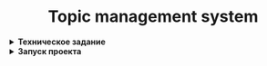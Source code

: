 <h1 align="center">Topic management system</h1>

<details>
 <summary><strong>
  Техническое задание
</strong></summary>

#### ЗАДАНИЕ:

* Разработайте систему управления топиками, которая позволит:
* - Создавать топики (топик состоит из названия и сообщений)
* - Публиковать сообщения в топики.
* - Обрабатывать сообщения от топиков с использованием блокировок и условий.
* - Потребители должны извлекать сообщения по одному и засыпать при отсутствии новых сообщений, просыпаться, 
* когда появится новое сообщение.
* - Сообщения должны сохраняться в списке сообщений, чтобы каждый потребитель мог читать те же сообщения.
* - Для каждого потребителя должен быть механизм сохранения индекса последнего вычитанного сообщения.
* - Для потребителя добавить возможность, передавать CountDownLatch (для ограничения кол-ва читаемых сообщений) и 
* коллекцию для сохранения прочитанных сообщений.
* - Написать тесты.

* Реализовать механизм единовременного доступа к топику(что бы мы могли задать максимальное кол-во потребителей, 
* которые могут читать сообщение из одного и того же топика)
</details>

<details>
 <summary><strong>
  Запуск проекта
</strong></summary>

* Пример работы сервиса реализован в классе Main.
* Объяснение выполнения пунктов задания:
* 1 Создавать топики: Класс Broker имеет функционал добавлять топики с помощью метода addTopic.
* 2 Публиковать сообщения в топики: Класс Topic имеет метод publishMessage для добавления сообщений.
* 3 Обрабатывать сообщения от топиков с использованием блокировок и условий: Класс Consumer использует блокировки и 
* условия для обработки сообщений.
* 4 Потребители должны извлекать сообщения по одному и засыпать при отсутствии новых сообщений, просыпаться, 
* когда появится новое сообщение: Класс Consumer реализует эту логику с помощью await и signalAll.
* 5 Сообщения должны сохраняться в списке сообщений, чтобы каждый потребитель мог читать те же сообщения: Сообщения 
* сохраняются в списке messages в классе Topic.
* 6 Для каждого потребителя должен быть механизм сохранения индекса последнего вычитанного сообщения: Класс Consumer 
* использует lastReadIndex для сохранения индекса последнего вычитанного сообщения.
* 7 Для потребителя добавить возможность, передавать CountDownLatch и коллекцию для сохранения прочитанных сообщений: 
* Класс Consumer принимает CountDownLatch и коллекцию consumedMessages в методе consume.
* 8 Реализовать механизм единовременного доступа к топику: Это реализовано с помощью блокировок в классе Topic.
* Тесты можно запустить с помощью команды `./gradlew test`.

</details>